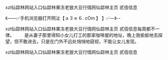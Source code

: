xzl仙踪林网站入口仙踪林果冻老狼大豆行情网仙踪林主页 贰佰信息

《——✅手机浏览器打开网沚【ａ３ｅ６. cOm 】 】✅—》--

xzl仙踪林网站入口仙踪林果冻老狼大豆行情网仙踪林主页 贰佰信息每周都不一律。
　　是从妻子那里得知小女儿打工的那家咖啡屋的地址，晚上我偷偷地去探望，但不敢进去，只是在门外不远处悄悄地窥视，不能让女儿发现。





xzl仙踪林网站入口仙踪林果冻老狼大豆行情网仙踪林主页 贰佰信息
